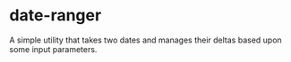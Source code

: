 # date-ranger
A simple utility that takes two dates and manages their deltas based upon some input parameters.
